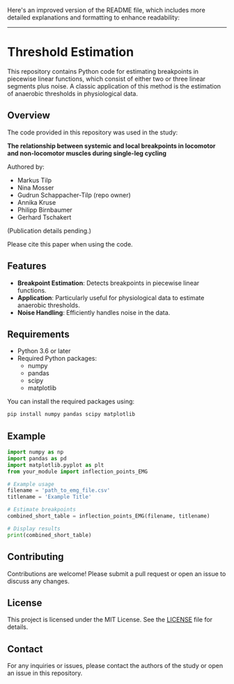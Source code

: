Here's an improved version of the README file, which includes more detailed explanations and formatting to enhance readability:

---

# Threshold Estimation

This repository contains Python code for estimating breakpoints in piecewise linear functions, which consist of either two or three linear segments plus noise. A classic application of this method is the estimation of anaerobic thresholds in physiological data.

## Overview

The code provided in this repository was used in the study:

**The relationship between systemic and local breakpoints in locomotor and non-locomotor muscles during single-leg cycling**

Authored by:
- Markus Tilp
- Nina Mosser
- Gudrun Schappacher-Tilp (repo owner)
- Annika Kruse
- Philipp Birnbaumer
- Gerhard Tschakert

(Publication details pending.)

Please cite this paper when using the code.

## Features

- **Breakpoint Estimation**: Detects breakpoints in piecewise linear functions.
- **Application**: Particularly useful for physiological data to estimate anaerobic thresholds.
- **Noise Handling**: Efficiently handles noise in the data.

## Requirements

- Python 3.6 or later
- Required Python packages:
  - numpy
  - pandas
  - scipy
  - matplotlib

You can install the required packages using:

```bash
pip install numpy pandas scipy matplotlib
```

## Example

```python
import numpy as np
import pandas as pd
import matplotlib.pyplot as plt
from your_module import inflection_points_EMG

# Example usage
filename = 'path_to_emg_file.csv'
titlename = 'Example Title'

# Estimate breakpoints
combined_short_table = inflection_points_EMG(filename, titlename)

# Display results
print(combined_short_table)
```

## Contributing

Contributions are welcome! Please submit a pull request or open an issue to discuss any changes.

## License

This project is licensed under the MIT License. See the [LICENSE](https://opensource.org/license/mit) file for details.

## Contact

For any inquiries or issues, please contact the authors of the study or open an issue in this repository.
